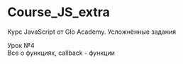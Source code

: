 # Course_JS_extra
Курс JavaScript от Glo Academy. Усложнённые задания

Урок &#8470;4<br>
Все о функциях, callback - функции

